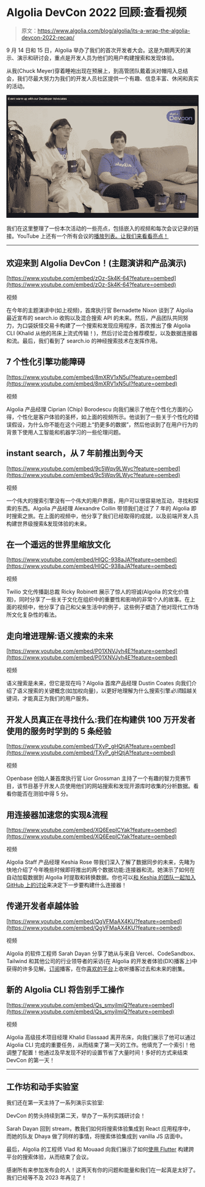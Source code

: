 # Algolia DevCon 2022 回顾:查看视频

> 原文：<https://www.algolia.com/blog/algolia/its-a-wrap-the-algolia-devcon-2022-recap/>

9 月 14 日和 15 日，Algolia 举办了我们的首次开发者大会。这是为期两天的演示、演示和研讨会，重点是开发人员为他们的用户构建搜索和发现体验。

从我(Chuck Meyer)穿着睡袍出现在预展上，到高管团队戴着派对帽闯入总结会，我们尽最大努力为我们的开发人员社区提供一个有趣、信息丰富、休闲和真实的活动。

![Algolia Developer Advocates Chuck and Michael on a couch at DevCon 2022](img/c4dd0e13f68a4f85ae70d9581731483c.png)

我们在这里整理了一份本次活动的一些亮点，包括嵌入的视频和每次会议记录的链接。YouTube 上还有一个所有会议的[播放列表。让我们来看看亮点！](https://www.youtube.com/playlist?list=PLuHdbqhRgWHLRlmvQ1OKLdjslSxXrAAjk)

* * *

## [](#welcome-to-algolia-devcon-keynote-and-product-demos)欢迎来到 Algolia DevCon！(主题演讲和产品演示)

[https://www.youtube.com/embed/zOz-Sk4K-64?feature=oembed](https://www.youtube.com/embed/zOz-Sk4K-64?feature=oembed)

视频

在今年的主题演讲中(如上视频)，首席执行官 Bernadette Nixon 谈到了 Algolia 最近宣布的 search.io 收购以及混合搜索 API 的未来。然后，产品团队共同努力，为口袋妖怪交易卡构建了一个搜索和发现应用程序，首次推出了像 Algolia CLI (Khalid 从他的吊床上流式传输！)，然后讨论混合推荐模型，以及数据连接器和流。最后，我们看到了 search.io 的神经搜索技术在发挥作用。

## [](#7-dysfunctions-of-personalization-engines)7 个性化引擎功能障碍

[https://www.youtube.com/embed/8mXRV1xN5uI?feature=oembed](https://www.youtube.com/embed/8mXRV1xN5uI?feature=oembed)

视频

Algolia 产品经理 Ciprian (Chip) Borodescu 向我们展示了他在个性化方面的心得，个性化是客户体验的圣杯，如上面的视频所示。他谈到了一些关于个性化的错误假设，为什么你不能在这个问题上“扔更多的数据”，然后他谈到了在用户行为的背景下使用人工智能和机器学习的一些伦理问题。

## [](#instantsearch-from-its-launch-7-years-ago-until-today)instant search，从 7 年前推出到今天

[https://www.youtube.com/embed/9c5Wqv9LWyc?feature=oembed](https://www.youtube.com/embed/9c5Wqv9LWyc?feature=oembed)

视频

一个伟大的搜索引擎没有一个伟大的用户界面，用户可以很容易地互动，寻找和探索的东西。Algolia 产品经理 Alexandre Collin 带领我们走过了 7 年的 Algolia 即时搜索之旅。在上面的视频中，他分享了我们已经取得的成就，以及前端开发人员构建世界级搜索&发现体验的未来。

## [](#scaling-culture-in-a-remote-world)在一个遥远的世界里缩放文化

[https://www.youtube.com/embed/HIQC-938aJA?feature=oembed](https://www.youtube.com/embed/HIQC-938aJA?feature=oembed)

视频

Twilio 文化传播副总裁 Ricky Robinett 展示了惊人的坦诚(Algolia 的文化价值观)，同时分享了一些关于文化在组织中的重要性和影响的非常个人的故事。在上面的视频中，他分享了自己和父亲生活中的例子，这些例子塑造了他对现代工作场所文化复杂性的看法。

## [](#toward-increased-understanding-semantic-search-of-the-future)走向增进理解:语义搜索的未来

[https://www.youtube.com/embed/P01XNVJyh4E?feature=oembed](https://www.youtube.com/embed/P01XNVJyh4E?feature=oembed)

视频

语义搜索是未来，但它是现在吗？Algolia 首席产品经理 Dustin Coates 向我们介绍了语义搜索的关键概念(如加权向量)，以更好地理解为什么搜索引擎*必须*超越关键词，才能真正为我们的用户服务。

## [](#what-devs-are-really-searching-for-5-lessons-we-learned-building-a-service-used-by-1m-developers)开发人员真正在寻找什么:我们在构建供 100 万开发者使用的服务时学到的 5 条经验

[https://www.youtube.com/embed/TXyP_gHQtjA?feature=oembed](https://www.youtube.com/embed/TXyP_gHQtjA?feature=oembed)

视频

Openbase 创始人兼首席执行官 Lior Grossman 主持了一个有趣的智力竞赛节目，该节目基于开发人员使用他们的网站搜索和发现开源库时收集的分析数据。看看你能否在测验中得 5 分。

## [](#expedite-your-implementation-with-connectors-flow)用连接器加速您的实现&流程

[https://www.youtube.com/embed/XQ6EepICYak?feature=oembed](https://www.youtube.com/embed/XQ6EepICYak?feature=oembed)

视频

Algolia Staff 产品经理 Keshia Rose 带我们深入了解了数据同步的未来，先睹为快地介绍了今年晚些时候即将推出的两个数据功能:连接器和流。她演示了如何在自动加载数据到 Algolia 时提取和转换数据。你也可以[和 Keshia 的团队一起加入 GitHub 上的讨论](https://github.com/algolia/devcon-connectors-flow/discussions)来决定下一步要构建什么连接器！

## [](#delivering-developer-experience-excellence)传递开发者卓越体验

[https://www.youtube.com/embed/QgVFMaAX4KU?feature=oembed](https://www.youtube.com/embed/QgVFMaAX4KU?feature=oembed)

视频

Algolia 的软件工程师 Sarah Dayan 分享了她从与来自 Vercel、CodeSandbox、Tailwind 和其他公司的行业领导者的采访(在 Algolia 的开发者体验(DX)播客上)中获得的许多见解。[订阅](https://developerexperience.buzzsprout.com/1806381)播客，在你[喜欢的平台](https://plinkhq.com/i/1573728860?to=page)上收听播客过去和未来的剧集。

## [](#manual-work-goes-bye-bye-with-the-new-algolia-cli)新的 Algolia CLI 将告别手工操作

[https://www.youtube.com/embed/Qs_smyilmiQ?feature=oembed](https://www.youtube.com/embed/Qs_smyilmiQ?feature=oembed)

视频

Algolia 高级技术项目经理 Khalid Elassaad 离开吊床，向我们展示了他可以通过 Algolia CLI 完成的重要任务，从而结束了第一天的工作。他填充了一个索引！他调整了配置！他通过及早发现不好的设置节省了大量时间！多好的方式来结束 DevCon 的第一天！

* * *

## [](#workshops-and-hands-on-labs)工作坊和动手实验室

我们还在第一天主持了一系列演示实验室:

DevCon 的势头持续到第二天，举办了一系列实践研讨会！

Sarah Dayan 回到 stream，教我们如何将搜索体验集成到 React 应用程序中，而她的队友 Dhaya 做了同样的事情，将搜索体验集成到 vanilla JS 店面中。

最后，Algolia 的工程师 Vlad 和 Mouaad 向我们展示了如何[使用 Flutter](https://youtu.be/ISoRfSYRGG0) 构建跨平台的搜索体验，从而结束了会议。

感谢所有来参加发布会的人！这两天有你的问题和能量和我们在一起真是太好了。我们已经等不及 2023 年再见了！